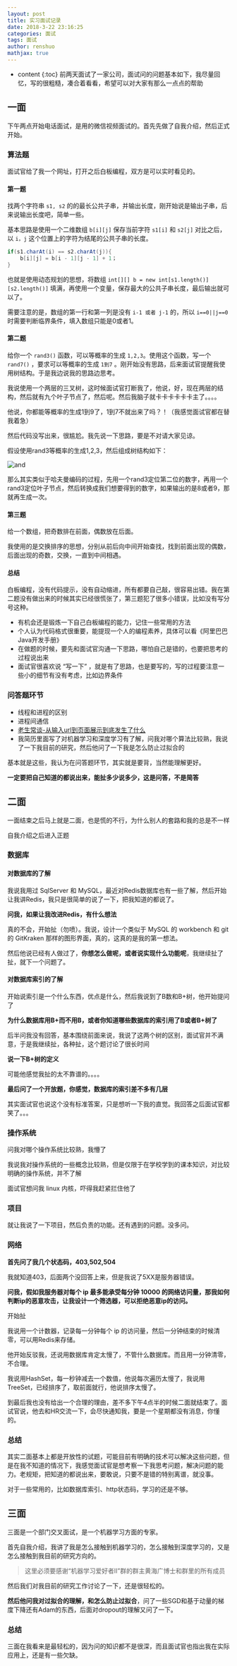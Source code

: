 ```yaml
---
layout: post
title: 实习面试记录
date: 2018-3-22 23:16:25
categories: 面试
tags: 面试
author: renshuo
mathjax: true
---
```


* content
{:toc}
前两天面试了一家公司，面试问的问题基本如下，我尽量回忆，写的很粗糙，凑合着看看，希望可以对大家有那么一点点的帮助

<!--more-->

## 一面

下午两点开始电话面试，是用的微信视频面试的。首先先做了自我介绍，然后正式开始。

### 算法题

面试官给了我一个网址，打开之后白板编程，双方是可以实时看见的。

#### 第一题

找两个字符串 `s1, s2` 的的最长公共子串，并输出长度，刚开始说是输出子串，后来说输出长度吧，简单一些。

基本思路是使用一个二维数组 `b[i][j]` 保存当前字符 `s1[i]` 和 `s2[j]` 对比之后，以 `i，j` 这个位置上的字符为结尾的公共子串的长度。

```java
if(s1.charAt(i) == s2.charAt(j)){
    b[i][j] = b[i - 1][j - 1] + 1；
}
```

也就是使用动态规划的思想，将数组 `int[][] b = new int[s1.length()][s2.length()]` 填满，再使用一个变量，保存最大的公共子串长度，最后输出就可以了。

需要注意的是，数组的第一行和第一列是没有 `i-1 或者 j-1` 的，所以 `i==0||j==0` 时需要判断临界条件，填入数组只能是0或者1。

#### 第二题

给你一个 `rand3()` 函数，可以等概率的生成 `1,2,3`。使用这个函数，写一个 `rand7()` ，要求可以等概率的生成 `1到7` 。刚开始没有思路，后来面试官提醒我使用树结构。于是我边说我的思路边思考。

我说使用一个两层的三叉树，这时候面试官打断我了，他说，好，现在两层的结构，然后就有九个叶子节点了，然后呢。然后我脑子就卡卡卡卡卡卡主了。。。。

他说，你都能等概率的生成1到9了，1到7不就出来了吗？！（我感觉面试官都在替我着急）

然后代码没写出来，很尴尬。我先说一下思路，要是不对请大家见谅。

假设使用rand3等概率的生成1,2,3，然后组成树结构如下：

![and](/pictures/interview/rand7.png)

那么其实类似于哈夫曼编码的过程，先用一个rand3定位第二位的数字，再用一个rand3定位叶子节点，然后转换成我们想要得到的数字，如果输出的是8或者9，那就再生成一次。

#### 第三题

给一个数组，把奇数排在前面，偶数放在后面。

我使用的是交换排序的思想，分别从前后向中间开始查找，找到前面出现的偶数，后面出现的奇数，交换，一直到中间相遇。

#### 总结

白板编程，没有代码提示，没有自动缩进，所有都要自己敲，很容易出错。我在第二题没有做出来的时候其实已经很慌张了，第三题犯了很多小错误，比如没有写分号这种。

- 有机会还是锻炼一下自己白板编程的能力，记住一些常用的方法
- 个人认为代码格式很重要，能提现一个人的编程素养，具体可以看《阿里巴巴Java开发手册》
- 在做题的时候，要先和面试官沟通一下思路，哪怕自己是错的，也要把思考的过程说出来
- 面试官很喜欢说 “写一下” ，就是有了思路，也是要写的，写的过程要注意一些小的细节有没有考虑，比如边界条件

### 问答题环节

- 线程和进程的区别
- 进程间通信
- [老生常谈-从输入url到页面展示到底发生了什么 ](https://mp.weixin.qq.com/s?__biz=MzIxNjA5MTM2MA==&mid=2652433819&idx=1&sn=31b83817beb041344888d6e40692e45c&chksm=8c621214bb159b02b4c4163e3101edad161b2fbdd7e2926819007cfed60dacc63b3e7a7b5a51&mpshare=1&scene=1&srcid=06107dnodNvIWBdgzejlI8kX#rd)
- 我简历里面写了对机器学习和深度学习有了解，问我对哪个算法比较熟，我说了一下我目前的研究，然后他问了一下我是怎么防止过拟合的

基本就是这些，我认为在问答题环节，其实就是要背，当然能理解更好。

 **一定要把自己知道的都说出来，能扯多少说多少，这是问答，不是简答**

## 二面

一面结束之后马上就是二面，也是慌的不行，为什么别人的套路和我的总是不一样

自我介绍之后进入正题

### 数据库

#### 对数据库的了解

我说我用过 SqlServer 和 MySQL，最近对Redis数据库也有一些了解，然后开始让我讲Redis，我只是很简单的说了一下，把我知道的都说了。

**问我，如果让我改进Redis，有什么想法**

真的不会，开始扯（勿喷）。我说，设计一个类似于 MySQL 的 workbench 和 git 的 GitKraken 那样的图形界面，真的，这真的是我的第一想法。

然后他说已经有人做过了，**你想怎么做呢，或者说实现什么功能呢**，我继续扯了扯，就下一个问题了。

#### 对数据库索引的了解

开始说索引是一个什么东西，优点是什么，然后我说到了B数和B+树，他开始提问了

**为什么数据库用B+而不用B，或者你知道哪些数据库的索引用了B或者B+树了**

后半问我没有回答，基本围绕前面来说，我说了这两个树的区别，面试官并不满意，于是我继续扯，各种扯，这个题讨论了很长时间

**说一下B+树的定义**

可能他感觉我扯的太不靠谱的。。。。

**最后问了一个开放题，你感觉，数据库的索引差不多有几层**

其实面试官也说这个没有标准答案，只是想听一下我的直觉。我回答之后面试官都笑了。。。

### 操作系统

问我对哪个操作系统比较熟，我懵了

我说我对操作系统的一些概念比较熟，但是仅限于在学校学到的课本知识，对比较明确的操作系统，并不了解

面试官想问我 linux 内核，吓得我赶紧拦住他了

### 项目

就让我说了一下项目，然后负责的功能。还有遇到的问题。没多问。

### 网络

**首先问了我几个状态码，403,502,504**

我就知道403，后面两个没回答上来，但是我说了5XX是服务器错误。

**问我，假如我服务器对每个 ip 最多能承受每分钟 10000 的网络访问量，那我如何判断ip的恶意攻击，让我设计一个筛选器，可以拒绝恶意ip的访问。**

开始扯

我说用一个计数器，记录每一分钟每个 ip 的访问量，然后一分钟结束的时候清零，可以用Redis来存储。

他开始反驳我，还说用数据库肯定太慢了，不管什么数据库。而且用一分钟清零，不合理。

我说用HashSet，每一秒钟减去一个数值，他说每次遍历太慢了，我说用TreeSet，已经排序了，取前面就行，他说排序太慢了。

到最后我也没有给出一个合理的理由，差不多下午4点半的时候二面就结束了。面试官说，他去和HR交流一下，会尽快通知我，要是一个星期都没有消息，你懂的。

### 总结

其实二面基本上都是开放性的试题，可能目前有明确的技术可以解决这些问题，但是在我不知道的情况下，我感觉面试官是想考察一下我思考问题，解决问题的能力。老规矩，把知道的都说出来，要敢说，只要不是错的特别离谱，就没事。

对于一些常用的，比如数据库索引、http状态码，学习的还是不够。

## 三面

三面是一个部门交叉面试，是一个机器学习方面的专家。

首先自我介绍，我讲了我是怎么接触到机器学习的，怎么接触到深度学习的，又是怎么接触到我目前的研究方向的。

> 这里必须要感谢“机器学习爱好者II”群的群主黄海广博士和群里的所有成员

然后我们对我目前的研究工作讨论了一下，还是很轻松的。

**然后他问我对过拟合的理解，和怎么防止过拟合**，问了一些SGD和基于动量的梯度下降还有Adam的东西，后面对dropout的理解又问了一下。

### 总结

三面在我看来是最轻松的，因为问的知识都不是很深，而且面试官也指出我在实际应用上，还是有一些欠缺。